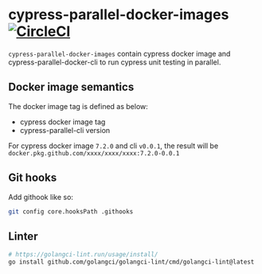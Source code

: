 # cypress-parallel-docker-images [![CircleCI](https://circleci.com/gh/Lord-Y/cypress-parallel-docker-images.svg?style=svg)](https://circleci.com/gh/Lord-Y/cypress-parallel-docker-images)

`cypress-parallel-docker-images` contain cypress docker image and cypress-parallel-docker-cli to run cypress unit testing in parallel.

## Docker image semantics

The docker image tag is defined as below:
- cypress docker image tag
- cypress-parallel-cli version

For cypress docker image `7.2.0` and cli `v0.0.1`, the result will be `docker.pkg.github.com/xxxx/xxxx/xxxx:7.2.0-0.0.1`

## Git hooks

Add githook like so:

```bash
git config core.hooksPath .githooks
```

## Linter
```bash
# https://golangci-lint.run/usage/install/
go install github.com/golangci/golangci-lint/cmd/golangci-lint@latest
```
